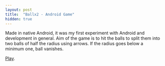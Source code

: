 ```yaml
---
layout: post
title:  "Ballx2 - Android Game"
hidden: true
---
```

Made in native Android, it was my first experiment with Android and development in general. Aim of the game is to hit the balls to split them into two balls of half the radius using arrows. If the radius goes below a minimum one, ball vanishes.

[Play](https://play.google.com/store/apps/details?id=com.mdg.ballx2).